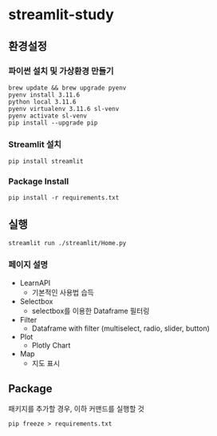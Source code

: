 # streamlit-study

## 환경설정

### 파이썬 설치 및 가상환경 만들기

```terminal
brew update && brew upgrade pyenv
pyenv install 3.11.6
python local 3.11.6
pyenv virtualenv 3.11.6 sl-venv
pyenv activate sl-venv
pip install --upgrade pip
```

### Streamlit 설치

```terminal
pip install streamlit
```

### Package Install

```terminal
pip install -r requirements.txt
```

## 실행

```terminal
streamlit run ./streamlit/Home.py
```

### 페이지 설명

- LearnAPI
  - 기본적인 사용법 습득
- Selectbox
  - selectbox를 이용한 Dataframe 필터링
- Filter
  - Dataframe with filter (multiselect, radio, slider, button)
- Plot
  - Plotly Chart
- Map
  - 지도 표시

## Package

패키지를 추가할 경우, 이하 커맨드를 실행할 것

```terminal
pip freeze > requirements.txt
```

